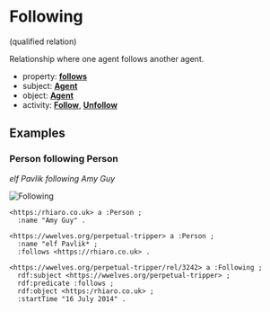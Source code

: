 # Following
(qualified relation)

Relationship where one agent follows another agent.

* property: **[follows](../../property/follows)**
* subject: **[Agent](../../agent/Agent)**
* object: **[Agent](../../agent/Agent)**
* activity: **[Follow](../../activity/Follow)**, **[Unfollow](../../activity/Unfollow)**

## Examples

### Person following Person
*elf Pavlik following Amy Guy*

![Following](https://docs.google.com/drawings/d/1K0KRBQEdIm3eMLh1YZKgw44m5516lpvKcqSkTcJPIls/pub?w=960&h=540)

```ttl
<https:/rhiaro.co.uk> a :Person ;
  :name "Amy Guy" .

<https://wwelves.org/perpetual-tripper> a :Person ;
  :name "elf Pavlik* ;
  :follows <https://rhiaro.co.uk> .

<https://wwelves.org/perpetual-tripper/rel/3242> a :Following ;
  rdf:subject <https://wwelves.org/perpetual-tripper> ;
  rdf:predicate :follows ;
  rdf:object <https:/rhiaro.co.uk> ;
  :startTime "16 July 2014" .
```

